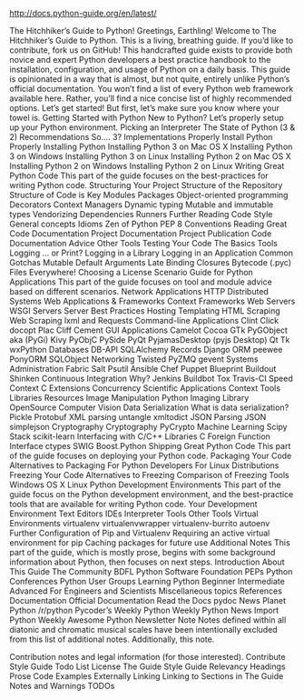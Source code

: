 http://docs.python-guide.org/en/latest/

The Hitchhiker’s Guide to Python!
Greetings, Earthling! Welcome to The Hitchhiker’s Guide to Python.
This is a living, breathing guide. If you’d like to contribute, fork us on GitHub!
This handcrafted guide exists to provide both novice and expert Python developers a best practice handbook to the installation, configuration, and usage of Python on a daily basis.
This guide is opinionated in a way that is almost, but not quite, entirely unlike Python’s official documentation. You won’t find a list of every Python web framework available here. Rather, you’ll find a nice concise list of highly recommended options.
Let’s get started! But first, let’s make sure you know where your towel is.
Getting Started with Python
New to Python? Let’s properly setup up your Python environment.
Picking an Interpreter
The State of Python (3 & 2)
Recommendations
So.... 3?
Implementations
Properly Install Python
Properly Installing Python
Installing Python 3 on Mac OS X
Installing Python 3 on Windows
Installing Python 3 on Linux
Installing Python 2 on Mac OS X
Installing Python 2 on Windows
Installing Python 2 on Linux
Writing Great Python Code
This part of the guide focuses on the best-practices for writing Python code.
Structuring Your Project
Structure of the Repository
Structure of Code is Key
Modules
Packages
Object-oriented programming
Decorators
Context Managers
Dynamic typing
Mutable and immutable types
Vendorizing Dependencies
Runners
Further Reading
Code Style
General concepts
Idioms
Zen of Python
PEP 8
Conventions
Reading Great Code
Documentation
Project Documentation
Project Publication
Code Documentation Advice
Other Tools
Testing Your Code
The Basics
Tools
Logging
... or Print?
Logging in a Library
Logging in an Application
Common Gotchas
Mutable Default Arguments
Late Binding Closures
Bytecode (.pyc) Files Everywhere!
Choosing a License
Scenario Guide for Python Applications
This part of the guide focuses on tool and module advice based on different scenarios.
Network Applications
HTTP
Distributed Systems
Web Applications & Frameworks
Context
Frameworks
Web Servers
WSGI Servers
Server Best Practices
Hosting
Templating
HTML Scraping
Web Scraping
lxml and Requests
Command-line Applications
Clint
Click
docopt
Plac
Cliff
Cement
GUI Applications
Camelot
Cocoa
GTk
PyGObject aka (PyGi)
Kivy
PyObjC
PySide
PyQt
PyjamasDesktop (pyjs Desktop)
Qt
Tk
wxPython
Databases
DB-API
SQLAlchemy
Records
Django ORM
peewee
PonyORM
SQLObject
Networking
Twisted
PyZMQ
gevent
Systems Administration
Fabric
Salt
Psutil
Ansible
Chef
Puppet
Blueprint
Buildout
Shinken
Continuous Integration
Why?
Jenkins
Buildbot
Tox
Travis-CI
Speed
Context
C Extensions
Concurrency
Scientific Applications
Context
Tools
Libraries
Resources
Image Manipulation
Python Imaging Library
OpenSource Computer Vision
Data Serialization
What is data serialization?
Pickle
Protobuf
XML parsing
untangle
xmltodict
JSON
Parsing JSON
simplejson
Cryptography
Cryptography
PyCrypto
Machine Learning
Scipy Stack
scikit-learn
Interfacing with C/C++ Libraries
C Foreign Function Interface
ctypes
SWIG
Boost.Python
Shipping Great Python Code
This part of the guide focuses on deploying your Python code.
Packaging Your Code
Alternatives to Packaging
For Python Developers
For Linux Distributions
Freezing Your Code
Alternatives to Freezing
Comparison of Freezing Tools
Windows
OS X
Linux
Python Development Environments
This part of the guide focus on the Python development environment, and the best-practice tools that are available for writing Python code.
Your Development Environment
Text Editors
IDEs
Interpreter Tools
Other Tools
Virtual Environments
virtualenv
virtualenvwrapper
virtualenv-burrito
autoenv
Further Configuration of Pip and Virtualenv
Requiring an active virtual environment for pip
Caching packages for future use
Additional Notes
This part of the guide, which is mostly prose, begins with some background information about Python, then focuses on next steps.
Introduction
About This Guide
The Community
BDFL
Python Software Foundation
PEPs
Python Conferences
Python User Groups
Learning Python
Beginner
Intermediate
Advanced
For Engineers and Scientists
Miscellaneous topics
References
Documentation
Official Documentation
Read the Docs
pydoc
News
Planet Python
/r/python
Pycoder’s Weekly
Python Weekly
Python News
Import Python Weekly
Awesome Python Newsletter
Note 
Notes defined within all diatonic and chromatic musical scales have been intentionally excluded from this list of additional notes. Additionally, this note.

Contribution notes and legal information (for those interested).
Contribute
Style Guide
Todo List
License
The Guide Style Guide
Relevancy
Headings
Prose
Code Examples
Externally Linking
Linking to Sections in The Guide
Notes and Warnings
TODOs